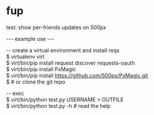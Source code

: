 fup
===

test: show per-friends updates on 500px

--- example use ---

-- create a virtual environment and install reqs  
$ virtualenv virt  
$ virt/bin/pip install request discover requests-oauth  
$ virt/bin/pip install PxMagic  
$ virt/bin/pip install https://github.com/500px/PxMagic.git  
$ # or clone the git repo  

-- exec  
$ virt/bin/python test.py USERNAME > OUTFILE  
$ virt/bin/python test.py -h # read the help  

